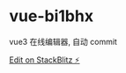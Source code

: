 # vue-bi1bhx

vue3 在线编辑器, 自动 commit

[Edit on StackBlitz ⚡️](https://stackblitz.com/edit/vue3-online-editor)
